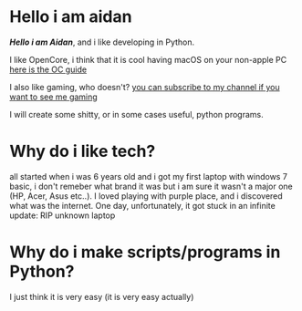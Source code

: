 # Hello i am aidan
***Hello i am Aidan***, and i like developing in Python.

I like OpenCore, i think that it is cool having macOS on your non-apple PC [here is the OC guide](https://dortania.github.io/OpenCore-Install-Guide/)

I also like gaming, who doesn't? [you can subscribe to my channel if you want to see me gaming](https://www.youtube.com/@AidanLikesTech)

I will create some shitty, or in some cases useful, python programs.


# Why do i like tech?
all started when i was 6 years old and i got my first laptop with windows 7 basic, i don't remeber what brand it was but i am sure it wasn't a major one (HP, Acer, Asus etc..). I loved playing with purple place, and i discovered what was the internet. One day, unfortunately, it got stuck in an infinite update: RIP unknown laptop 


# Why do i make scripts/programs in Python?
I just think it is very easy (it is very easy actually)
